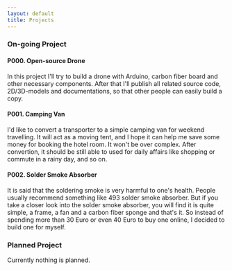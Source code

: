 ```yaml
---
layout: default
title: Projects
---
```

### On-going Project

#### P000. Open-source Drone
In this project I'll try to build a drone with Arduino, carbon fiber board and other necessary components. After that I'll publish all related source code, 2D/3D-models and documentations, so that other people can easily build a copy.

#### P001. Camping Van
I'd like to convert a transporter to a simple camping van for weekend travelling. It will act as a moving tent, and I hope it can help me save some money for booking the hotel room. It won't be over complex. After convertion, it should be still able to used for daily affairs like shopping or commute in a rainy day, and so on.

#### P002. Solder Smoke Absorber
It is said that the soldering smoke is very harmful to one's health. People usually recommend something like 493 solder smoke absorber. But if you take a closer look into the solder smoke absorber, you will find it is quite simple, a frame, a fan and a carbon fiber sponge and that's it. So instead of spending more than 30 Euro or even 40 Euro to buy one online, I decided to build one for myself.

### Planned Project
Currently nothing is planned.